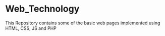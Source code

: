 # Web_Technology
This Repository contains some of the basic web pages implemented using HTML, CSS, JS and PHP
